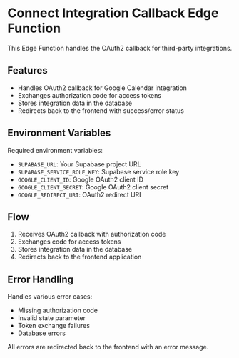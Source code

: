 # Connect Integration Callback Edge Function

This Edge Function handles the OAuth2 callback for third-party integrations.

## Features

- Handles OAuth2 callback for Google Calendar integration
- Exchanges authorization code for access tokens
- Stores integration data in the database
- Redirects back to the frontend with success/error status

## Environment Variables

Required environment variables:

- `SUPABASE_URL`: Your Supabase project URL
- `SUPABASE_SERVICE_ROLE_KEY`: Supabase service role key
- `GOOGLE_CLIENT_ID`: Google OAuth2 client ID
- `GOOGLE_CLIENT_SECRET`: Google OAuth2 client secret
- `GOOGLE_REDIRECT_URI`: OAuth2 redirect URI

## Flow

1. Receives OAuth2 callback with authorization code
2. Exchanges code for access tokens
3. Stores integration data in the database
4. Redirects back to the frontend application

## Error Handling

Handles various error cases:
- Missing authorization code
- Invalid state parameter
- Token exchange failures
- Database errors

All errors are redirected back to the frontend with an error message.